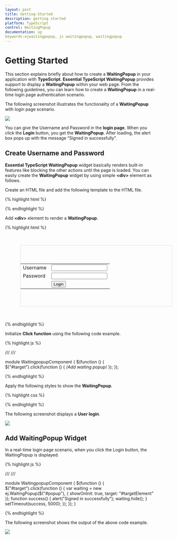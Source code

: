 ```yaml
---
layout: post
title: Getting-Started
description: getting started
platform: TypeScript
control: WaitingPopup
documentation: ug
keywords:ejwaitingpopup, js waitingpopup, waitingpopup
---
```


# Getting Started

This section explains briefly about how to create a **WaitingPopup** in your application with **TypeScript**.
**Essential TypeScript WaitingPopup** provides support to display a **WaitingPopup** within your web page. From the following guidelines, you can learn how to create a **WaitingPopup** in a real-time login page authentication scenario. 

The following screenshot illustrates the functionality of a **WaitingPopup** with login page scenario.

![](/js/WaitingPopup/Getting-Started_images/Getting-Started_img1.png) 

You can give the Username and Password in the **login page**. When you click the **Login** button, you get the **WaitingPopup**. After loading, the alert box pops up with the message “Signed in successfully”.

## Create Username and Password

**Essential TypeScript WaitingPopup** widget basically renders built-in features like blocking the other actions until the page is loaded. You can easily create the **WaitingPopup** widget by using simple **&lt;div&gt;** element as follows.

 Create an HTML file and add the following template to the HTML file.

{% highlight html %}

<!DOCTYPE html>
<html>
<head>
   <meta charset="utf-8" />
   <title>Getting Started - RichTextEditor</title>
   <link href="http://cdn.syncfusion.com/{{ site.releaseversion }}/js/web/flat-azure/ej.web.all.min.css" rel="stylesheet" />
   <script src="http://cdn.syncfusion.com/js/assets/external/jquery-1.10.2.min.js"></script>  
   <script src="http://cdn.syncfusion.com/{{ site.releaseversion }}/js/web/ej.web.all.min.js"></script>
</head>
</html>

{% endhighlight %}

 Add **&lt;div&gt;** element to render a **WaitingPopup**.

{% highlight html %}

<div id="targetElement">
   <table class="loginTable">
      <tr>
         <td>Username</td>
         <td><input type="text"/></td>
      </tr>
      <tr>
         <td>Password</td>
         <td><input type="password"/></td>
      </tr>
      <tr>
         <td></td>
         <td><button id="target">Login</button></td>
      </tr>
   </table>
   <div id="popup"></div>
</div>

{% endhighlight %}

 Initialize **Click function** using the following code example.

{% highlight js %}
 
/// <reference path="tsfiles/jquery.d.ts" />
/// <reference path="tsfiles/ej.web.all.d.ts" />

module WaitingpopupComponent {
    $(function () {
 $("#target").click(function () {
            /*Add waiting popup*/
        });
    });

{% endhighlight %}

 Apply the following styles to show the **WaitingPopup**.

{% highlight css %}

<style type="text/css" class="cssStyles">
   #targetElement {
       width: 500px;
       height: 200px;
       margin: 50px;
       border: 1px solid #dbdcdb;
   }
   .loginTable {
       margin: 60px auto;
   }
   #popup_WaitingPopup .e-image {
       display: block;
       height: 70px;
   }
</style>

{% endhighlight %}

The following screenshot displays a **User** **login**.

![](/js/WaitingPopup/Getting-Started_images/Getting-Started_img2.png) 

## Add WaitingPopup Widget

 In a real-time login page scenario, when you click the Login button, the WaitingPopup is displayed. 

{% highlight js %}

/// <reference path="tsfiles/jquery.d.ts" />
/// <reference path="tsfiles/ej.web.all.d.ts" />

module WaitingpopupComponent {
    $(function () {
       $("#target").click(function () {
            var waiting = new ej.WaitingPopup($("#popup"), {
                showOnInit: true,
                target: "#targetElement"
            });
            function success() { 
                alert("Signed in successfully");
                waiting.hide();
            }
            setTimeout(success, 5000);
        });
    });
}

{% endhighlight %}

 The following screenshot shows the output of the above code example.

![](/js/WaitingPopup/Getting-Started_images/Getting-Started_img3.png) 

